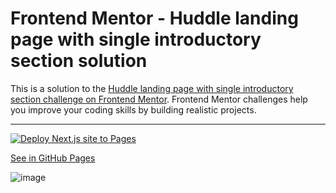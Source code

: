 # Frontend Mentor - Huddle landing page with single introductory section solution

This is a solution to the [Huddle landing page with single introductory section challenge on Frontend Mentor](https://www.frontendmentor.io/challenges/huddle-landing-page-with-a-single-introductory-section-B_2Wvxgi0). Frontend Mentor challenges help you improve your coding skills by building realistic projects.

---

[![Deploy Next.js site to Pages](https://github.com/OTF31/huddle-landing-page-with-single-introductory-section/actions/workflows/nextjs.yml/badge.svg)](https://github.com/OTF31/huddle-landing-page-with-single-introductory-section/actions/workflows/nextjs.yml)

[See in GitHub Pages](https://otf31.github.io/huddle-landing-page-with-single-introductory-section/)

![image](https://user-images.githubusercontent.com/75378049/221384734-a1756f08-3fe5-4177-b3c3-3c7d225c4969.png)
